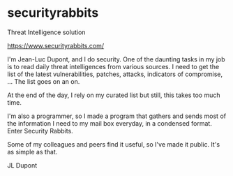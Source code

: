 # securityrabbits
Threat Intelligence solution

https://www.securityrabbits.com/

I'm Jean-Luc Dupont, and I do security. One of the daunting tasks in my job is to read daily threat intelligences from various sources. I need to get the list of the latest vulnerabilities, patches, attacks, indicators of compromise, ... The list goes on an on.

At the end of the day, I rely on my curated list but still, this takes too much time.

I'm also a programmer, so I made a program that gathers and sends most of the information I need to my mail box everyday, in a condensed format. Enter Security Rabbits.

Some of my colleagues and peers find it useful, so I've made it public. It's as simple as that.

JL Dupont
